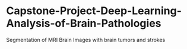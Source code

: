 # Capstone-Project-Deep-Learning-Analysis-of-Brain-Pathologies
Segmentation of MRI Brain Images with brain tumors and strokes
